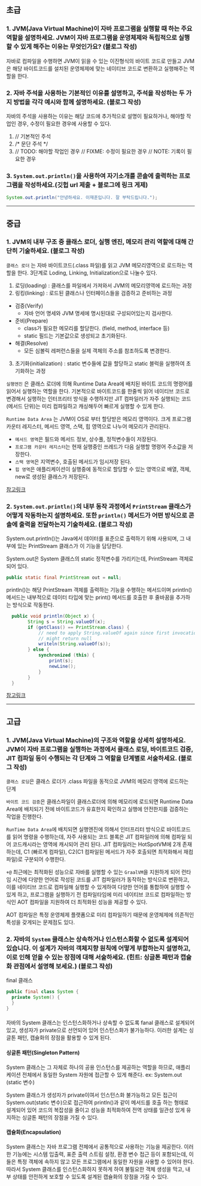 ## 초급

### 1. JVM(Java Virtual Machine)이 자바 프로그램을 실행할 때 하는 주요 역할을 설명하세요. JVM이 자바 프로그램을 운영체제와 독립적으로 실행할 수 있게 해주는 이유는 무엇인가요? (블로그 작성)

자바로 컴파일을 수행하면 JVM이 읽을 수 있는 이진형식의 바이트 코드로 만들고 JVM은 해당 바이트코드를 설치된 운영체제에 맞는 네이티브 코드로 변환하고 실행해주는 역할을 한다.

### 2. 자바 주석을 사용하는 기본적인 이유를 설명하고, 주석을 작성하는 두 가지 방법을 각각 예시와 함께 설명하세요. (블로그 작성)
자바의 주석을 사용하는 이유는 해당 코드에 추가적으로 설명이 필요하거나, 해야할 작업인 경우, 수정이 필요한 경우에 사용할 수 있다.

1. // 기본적인 주석
2. /* 문단 주석 */
3. // TODO: 해야할 작업인 경우 // FIXME: 수정이 필요한 경우 // NOTE: 기록이 필요한 경우

### 3. `System.out.println()`을 사용하여 자기소개를 콘솔에 출력하는 프로그램을 작성하세요.(깃헙 url 제출 + 블로그에 링크 게제)

```java
System.out.println("안녕하세요. 이재훈입니다. 잘 부탁드립니다.");
```

---

## 중급

### 1. JVM의 내부 구조 중 클래스 로더, 실행 엔진, 메모리 관리 역할에 대해 간단히 기술하세요. (블로그 작성)

`클래스 로더` 는 자바 바이트코드(.class 파일)를 읽고 JVM 메모리영역으로 로드하는 역할을 한다.
3단계로 Loding, Linking, Initialization으로 나눌수 있다.
1. 로딩(loading) : 클래스를 파일에서 가져와서 JVM의 메모리영역에 로드하는 과정
2. 링킹(linking) : 로드된 클래스나 인터페이스들을 검증하고 준비하는 과정
  - 검증(Verify)
    - 자바 언어 명세와 JVM 명세에 명시된대로 구성되어있는지 검사한다.
  - 준비(Prepare)
    - class가 필요한 메모리를 할당한다. (field, method, interface 등)
    - static 필드는 기본값으로 생성되고 초기화된다.
  - 해결(Resolve)
    - 모든 심볼릭 레퍼런스들을 실제 객체의 주소를 참조하도록 변경한다.
3. 초기화(initialization) : static 변수들에 값을 할당하고 static 블럭을 실행하여 초기화하는 과정

`실행엔진` 은 클래스 로더에 의해 Runtime Data Area에 배치된 바이트 코드의 명령어를 읽어서 실행하는 역할을 한다. 기본적으로 바이트코드를 한줄씩 읽어 네이티브 코드로 변경해서 실행하는 인터프리터 방식을 수행하지만 JIT 컴파일러가 자주 실행되는 코드(메서드 단위)는 미리 컴파일하고 캐싱해두어 빠르게 실행할 수 있게 한다.

`Runtime Data Area` 는 JVM이 OS로 부터 할당받은 메모리 영역이다.
크게 프로그램카운터 레지스터, 메서드 영역, 스택, 힙 영역으로 나누어 메모리가 관리된다.
- `메서드 영역`은 필드와 메서드 정보, 상수풀, 정적변수들이 저장된다.
- `프로그램 카운터 레지스터`는 현재 실행중인 쓰레드가 다음 실행할 명령어 주소값을 저장한다.
- `스택 영역`은 지역변수, 호출된 메서드가 임시저장 된다.
- `힙 영역`은 애플리케이션이 실행중에 동적으로 할당할 수 있는 영역으로 배열, 객체, new로 생성된 클래스가 저장된다.

[참고링크](https://www.geeksforgeeks.org/jvm-works-jvm-architecture/)

### 2. `System.out.println()`의 내부 동작 과정에서 **`PrintStream` 클래스**가 어떻게 작동하는지 설명하세요. 또한 `println()` 메서드가 어떤 방식으로 콘솔에 출력을 전달하는지 기술하세요. (블로그 작성)

System.out.println()는 Java에서 데이터를 표준으로 출력하기 위해 사용되며, 그 내부에 있는 PrintStream 클래스가 이 기능을 담당한다.

System.out은 System 클래스의 static 정적변수를 가리키는데, PrintStream 객체로 되어 있다.
```java
public static final PrintStream out = null;
```

println()는 해당 PrintStream 객체를 출력하는 기능을 수행하는 메서드이며 println() 메서드는 내부적으로 데이터 타입에 맞는 print() 메서드를 호출한 후 줄바꿈을 추가하는 방식으로 작동한다.

```java
  public void println(Object x) {
        String s = String.valueOf(x);
        if (getClass() == PrintStream.class) {
            // need to apply String.valueOf again since first invocation
            // might return null
            writeln(String.valueOf(s));
        } else {
            synchronized (this) {
                print(s);
                newLine();
            }
        }
  }
```

[참고링크](https://www.geeksforgeeks.org/system-out-println-in-java/)

---

## 고급

### 1. JVM(Java Virtual Machine)의 구조와 역할을 상세히 설명하세요. JVM이 자바 프로그램을 실행하는 과정에서 **클래스 로딩, 바이트코드 검증, JIT 컴파일** 등이 수행되는 각 단계와 그 역할을 단계별로 서술하세요. (블로그 작성)

`클래스 로딩`은 클래스 로더가 .class 파일을 동적으로 JVM의 메모리 영역에 로드하는 단계

`바이트 코드 검증`은 클래스파일이 클래스로더에 의해 메모리에 로드되면 Runtime Data Area에 배치되기 전에 바이트코드가 유효한지 확인하고 실행에 안전한지를 검증하는 작업을 진행한다.

`RunTime Data Area`에 배치되면 실행엔진에 의해서 인터프리터 방식으로 바이트코드를 읽어 명령을 수행하는데, 자주 사용되는 코드 블록은 JIT 컴파일러에 의해 컴파일 되어 코드캐시라는 영역에 캐시되어 관리 된다. JIT 컴파일러는 HotSpotVM에 2개 존재하는데, C1 (빠르게 컴파일), C2(C1 컴파일된 메서드가 자주 호출되면 최적화해서 재컴파일)로 구분되어 수행한다.

`+@`
최근에는 최적화된 성능으로 자바를 실행할 수 있는 `GraalVM`을 지원하게 되어 런타임 시간에 다양한 언어로 작성된 코드를 JIT 컴파일러가 동작하는 방식으로 변환하고, 이를 네이티브 코드로 컴파일해 실행할 수 있게하여 다양한 언어를 통합하여 실행할 수 있게 하고, 프로그램을 실행하기 전 컴파일타임에 미리 네이티브 코드로 컴파일하는 방식인 AOT 컴파일을 지원하여 더 최적화된 성능을 제공할 수 있다.

AOT 컴파일은 특정 운영체제 플랫폼으로 미리 컴파일하기 때문에 운영체제에 의존적인 특성을 갖게되는 문제점도 있다.





### 2. 자바의 `System` 클래스는 **상속하거나 인스턴스화할 수 없도록** 설계되어 있습니다. 이 설계가 자바의 **객체지향 원칙**에 어떻게 부합하는지 설명하고, 이로 인해 얻을 수 있는 장점에 대해 서술하세요. (힌트: 싱글톤 패턴과 캡슐화 관점에서 설명해 보세요.) (블로그 작성)

final 클래스
```java
public final class System {
  private System() {
  }
}
```
####
자바의 System 클래스는 인스턴스화하거나 상속할 수 없도록 fanal 클래스로 설계되어있고, 생성자가 private으로 선언되어 있어 인스턴스화가 불가능하다. 이러한 설계는 싱글톤 패턴, 캡슐화의 장점을 활용할 수 있게 된다.

#### 싱글톤 패턴(Singleton Pattern)
System 클래스는 그 자체로 하나의 공용 인스턴스를 제공하는 역할을 하므로, 애플리케이션 전체에서 동일한 System 자원에 접근할 수 있게 해준다. ex: System.out (static 변수)

System 클래스가 생성자가 private이여서 인스턴스화 불가능하고 모든 접근이 System.out(static 변수)으로 접근하여 println()과 같이 메서드를 호출 하는 형태로 설계되어 있어 코드의 복잡성을 줄이고 성능을 최적화하여 전역 상태를 일관성 있게 유지하는 싱글톤 패턴의 장점을 가질 수 있다.

#### 캡슐화(Encapsulation)
System 클래스는 자바 프로그램 전체에서 공통적으로 사용하는 기능을 제공한다. 이러한 기능에는 시스템 입출력, 표준 출력 스트림 설정, 환경 변수 접근 등이 포함되는데, 이들은 특정 객체에 속하지 않고 모든 프로그램에서 동일한 자원을 사용할 수 있어야 한다.따라서 System 클래스를 인스턴스화하지 못하게 하여 불필요한 객체 생성을 막고, 내부 상태를 안전하게 보호할 수 있도록 설계된  캡슐화의 장점을 가질 수 있다.